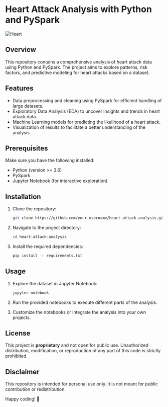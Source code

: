 # Heart Attack Analysis with Python and PySpark

![Heart](https://image-link.com) <!-- Replace with a relevant image link -->

## Overview

This repository contains a comprehensive analysis of heart attack data using Python and PySpark. The project aims to explore patterns, risk factors, and predictive modeling for heart attacks based on a dataset.

## Features

- Data preprocessing and cleaning using PySpark for efficient handling of large datasets.
- Exploratory Data Analysis (EDA) to uncover insights and trends in heart attack data.
- Machine Learning models for predicting the likelihood of a heart attack.
- Visualization of results to facilitate a better understanding of the analysis.

## Prerequisites

Make sure you have the following installed:

- Python (version >= 3.6)
- PySpark
- Jupyter Notebook (for interactive exploration)

## Installation

1. Clone the repository:

    ```bash
    git clone https://github.com/your-username/heart-attack-analysis.git
    ```

2. Navigate to the project directory:

    ```bash
    cd heart-attack-analysis
    ```

3. Install the required dependencies:

    ```bash
    pip install -r requirements.txt
    ```

## Usage

1. Explore the dataset in Jupyter Notebook:

    ```bash
    jupyter notebook
    ```

2. Run the provided notebooks to execute different parts of the analysis.

3. Customize the notebooks or integrate the analysis into your own projects.

## License

This project is **proprietary** and not open for public use. Unauthorized distribution, modification, or reproduction of any part of this code is strictly prohibited.

## Disclaimer

This repository is intended for personal use only. It is not meant for public contribution or redistribution.

Happy coding! 🚀